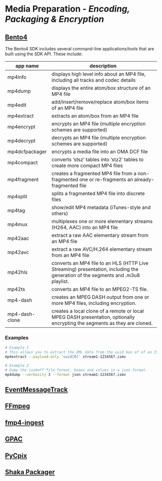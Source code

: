 # Media Preparation - *Encoding, Packaging & Encryption* 

## [Bento4](https://github.com/axiomatic-systems/Bento4)
The Bento4 SDK includes several command-line applications/tools that are built using the SDK API. These include:

|app name       | description
|---------------|------------------
|mp4info	    | displays high level info about an MP4 file, including all tracks and codec details                                                              
|mp4dump	    | displays the entire atom/box structure of an MP4 file                                                                                           
|mp4edit	    | add/insert/remove/replace atom/box items of an MP4 file                                                                                         
|mp4extract	    | extracts an atom/box from an MP4 file                                                                                                           
|mp4encrypt	    | encrypts an MP4 file (multiple encryption schemes are supported)                                                                                
|mp4decrypt	    | decrypts an MP4 file (multiple encryption schemes are supported)                                                                                
|mp4dcfpackager | encrypts a media file into an OMA DCF file                                                                                                      
|mp4compact	    | converts ‘stsz’ tables into ‘stz2′ tables to create more compact MP4 files                                                                      
|mp4fragment    | creates a fragmented MP4 file from a non-fragmented one or re-fragments an already-fragmented file                                              
|mp4split	    | splits a fragmented MP4 file into discrete files                                                                                                
|mp4tag	        | show/edit MP4 metadata (iTunes-style and others)                                                                                                
|mp4mux	        | multiplexes one or more elementary streams (H264, AAC) into an MP4 file                                                                         
|mp42aac	    | extract a raw AAC elementary stream from an MP4 file                                                                                            
|mp42avc	    | extract a raw AVC/H.264 elementary stream from an MP4 file                                                                                      
|mp42hls	    | converts an MP4 file to an HLS (HTTP Live Streaming) presentation, including the generation of the segments and .m3u8 playlist.
|mp42ts	        | converts an MP4 file to an MPEG2-TS file.
|mp4-dash	    | creates an MPEG DASH output from one or more MP4 files, including encryption.                                                                   
|mp4-dash-clone	| creates a local clone of a remote or local MPEG DASH presentation, optionally encrypting the segments as they are cloned.

### Examples
```bash
# Example 1
# This allows you to extract the XML data from the uuid box of of an ISOBMFF file. 
mp4extract --payload-only 'uuid[0]' stream1-1234567.ismv

# Example 2
# Dump the isobmff file format, boxes and values in a json format.
mp4dump --verbosity 3 --format json stream1-1234567.ismv

```

## [EventMessageTrack](https://github.com/unifiedstreaming/event-message-track)

## [FFmpeg](https://github.com/FFmpeg/FFmpeg)

## [fmp4-ingest](https://github.com/unifiedstreaming/fmp4-ingest)

## [GPAC](https://wiki.gpac.io/)

## [PyCpix](https://github.com/unifiedstreaming/pycpix)

## [Shaka Packager](https://github.com/shaka-project/shaka-packager)